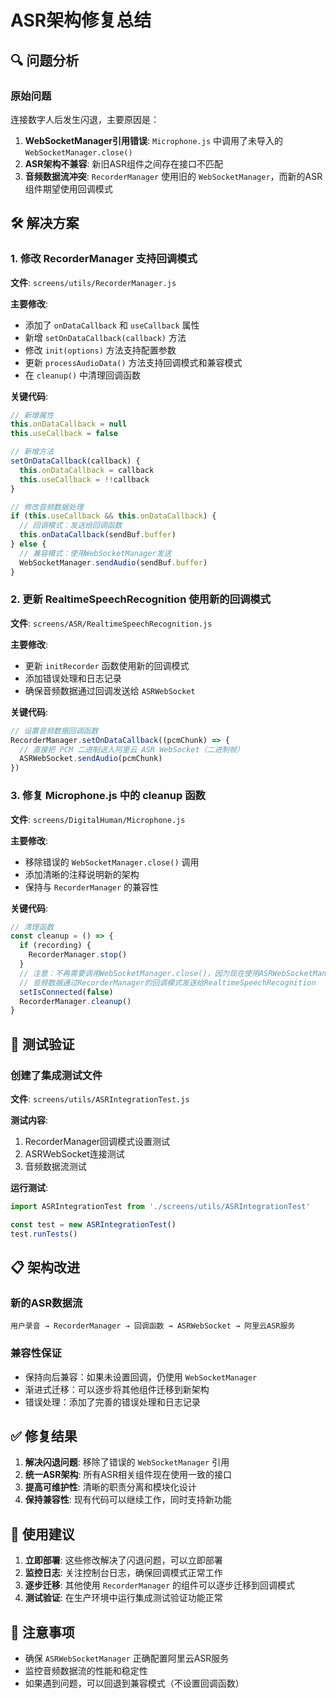 # ASR架构修复总结

## 🔍 问题分析

### 原始问题
连接数字人后发生闪退，主要原因是：

1. **WebSocketManager引用错误**: `Microphone.js` 中调用了未导入的 `WebSocketManager.close()`
2. **ASR架构不兼容**: 新旧ASR组件之间存在接口不匹配
3. **音频数据流冲突**: `RecorderManager` 使用旧的 `WebSocketManager`，而新的ASR组件期望使用回调模式

## 🛠️ 解决方案

### 1. 修改 RecorderManager 支持回调模式

**文件**: `screens/utils/RecorderManager.js`

**主要修改**:
- 添加了 `onDataCallback` 和 `useCallback` 属性
- 新增 `setOnDataCallback(callback)` 方法
- 修改 `init(options)` 方法支持配置参数
- 更新 `processAudioData()` 方法支持回调模式和兼容模式
- 在 `cleanup()` 中清理回调函数

**关键代码**:
```javascript
// 新增属性
this.onDataCallback = null
this.useCallback = false

// 新增方法
setOnDataCallback(callback) {
  this.onDataCallback = callback
  this.useCallback = !!callback
}

// 修改音频数据处理
if (this.useCallback && this.onDataCallback) {
  // 回调模式：发送给回调函数
  this.onDataCallback(sendBuf.buffer)
} else {
  // 兼容模式：使用WebSocketManager发送
  WebSocketManager.sendAudio(sendBuf.buffer)
}
```

### 2. 更新 RealtimeSpeechRecognition 使用新的回调模式

**文件**: `screens/ASR/RealtimeSpeechRecognition.js`

**主要修改**:
- 更新 `initRecorder` 函数使用新的回调模式
- 添加错误处理和日志记录
- 确保音频数据通过回调发送给 `ASRWebSocket`

**关键代码**:
```javascript
// 设置音频数据回调函数
RecorderManager.setOnDataCallback((pcmChunk) => {
  // 直接把 PCM 二进制送入阿里云 ASR WebSocket（二进制帧）
  ASRWebSocket.sendAudio(pcmChunk)
})
```

### 3. 修复 Microphone.js 中的 cleanup 函数

**文件**: `screens/DigitalHuman/Microphone.js`

**主要修改**:
- 移除错误的 `WebSocketManager.close()` 调用
- 添加清晰的注释说明新的架构
- 保持与 `RecorderManager` 的兼容性

**关键代码**:
```javascript
// 清理函数
const cleanup = () => {
  if (recording) {
    RecorderManager.stop()
  }
  // 注意：不再需要调用WebSocketManager.close()，因为现在使用ASRWebSocketManager
  // 音频数据通过RecorderManager的回调模式发送给RealtimeSpeechRecognition
  setIsConnected(false)
  RecorderManager.cleanup()
}
```

## 🧪 测试验证

### 创建了集成测试文件
**文件**: `screens/utils/ASRIntegrationTest.js`

**测试内容**:
1. RecorderManager回调模式设置测试
2. ASRWebSocket连接测试
3. 音频数据流测试

**运行测试**:
```javascript
import ASRIntegrationTest from './screens/utils/ASRIntegrationTest'

const test = new ASRIntegrationTest()
test.runTests()
```

## 📋 架构改进

### 新的ASR数据流
```
用户录音 → RecorderManager → 回调函数 → ASRWebSocket → 阿里云ASR服务
```

### 兼容性保证
- 保持向后兼容：如果未设置回调，仍使用 `WebSocketManager`
- 渐进式迁移：可以逐步将其他组件迁移到新架构
- 错误处理：添加了完善的错误处理和日志记录

## ✅ 修复结果

1. **解决闪退问题**: 移除了错误的 `WebSocketManager` 引用
2. **统一ASR架构**: 所有ASR相关组件现在使用一致的接口
3. **提高可维护性**: 清晰的职责分离和模块化设计
4. **保持兼容性**: 现有代码可以继续工作，同时支持新功能

## 🚀 使用建议

1. **立即部署**: 这些修改解决了闪退问题，可以立即部署
2. **监控日志**: 关注控制台日志，确保回调模式正常工作
3. **逐步迁移**: 其他使用 `RecorderManager` 的组件可以逐步迁移到回调模式
4. **测试验证**: 在生产环境中运行集成测试验证功能正常

## 📝 注意事项

- 确保 `ASRWebSocketManager` 正确配置阿里云ASR服务
- 监控音频数据流的性能和稳定性
- 如果遇到问题，可以回退到兼容模式（不设置回调函数）
